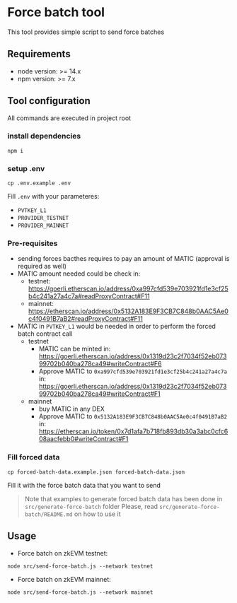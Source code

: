 # Force batch tool
This tool provides simple script to send force batches

## Requirements
- node version: >= 14.x
- npm version: >= 7.x

## Tool configuration
All commands are executed in project root

### install dependencies
```
npm i
```

### setup .env
```
cp .env.example .env
```
Fill `.env` with your parameteres:
- `PVTKEY_L1`
- `PROVIDER_TESTNET`
- `PROVIDER_MAINNET`

### Pre-requisites
- sending forces bacthes requires to pay an amount of MATIC (approval is required as well)
- MATIC amount needed could be check in:
  - testnet: https://goerli.etherscan.io/address/0xa997cfd539e703921fd1e3cf25b4c241a27a4c7a#readProxyContract#F11
  - mainnet: https://etherscan.io/address/0x5132A183E9F3CB7C848b0AAC5Ae0c4f0491B7aB2#readProxyContract#F11
- MATIC in `PVTKEY_L1` would be needed in order to perform the forced batch contract call
  - testnet
    - MATIC can be minted in: https://goerli.etherscan.io/address/0x1319d23c2f7034f52eb07399702b040ba278ca49#writeContract#F6
    - Approve MATIC to `0xa997cfd539e703921fd1e3cf25b4c241a27a4c7a` in: https://goerli.etherscan.io/address/0x1319d23c2f7034f52eb07399702b040ba278ca49#writeContract#F1
  - mainnet
    - buy MATIC in any DEX
    - Approve MATIC to `0x5132A183E9F3CB7C848b0AAC5Ae0c4f0491B7aB2` in: https://etherscan.io/token/0x7d1afa7b718fb893db30a3abc0cfc608aacfebb0#writeContract#F1

### Fill forced data
```
cp forced-batch-data.example.json forced-batch-data.json
```
Fill it with the force batch data that you want to send

> Note that examples to generate forced batch data has been done in `src/generate-force-batch` folder
> Please, read `src/generate-force-batch/README.md` on how to use it

## Usage
- Force batch on zkEVM testnet:
```
node src/send-force-batch.js --network testnet
```

- Force batch on zkEVM mainnet:
```
node src/send-force-batch.js --network mainnet
```